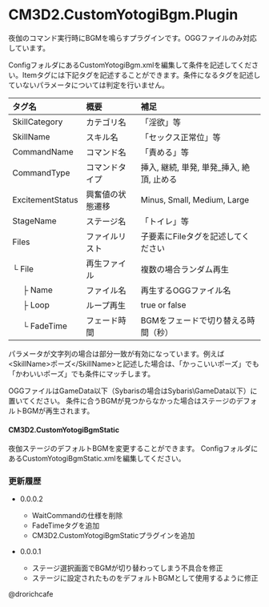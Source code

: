 
# CM3D2.CustomYotogiBgm.Plugin

夜伽のコマンド実行時にBGMを鳴らすプラグインです。OGGファイルのみ対応しています。

ConfigフォルダにあるCustomYotogiBgm.xmlを編集して条件を記述してください。Itemタグには下記タグを記述することができます。条件になるタグを記述していないパラメータについては判定を行いません。

| タグ名           | 概要             | 補足                                                        |
|:-----------------|:-----------------|:------------------------------------------------------------|
| SkillCategory    | カテゴリ名       | 「淫欲」等                                                  |
| SkillName        | スキル名         | 「セックス正常位」等                                        |
| CommandName      | コマンド名       | 「責める」等　　　　　                                      |
| CommandType      | コマンドタイプ   | 挿入, 継続, 単発, 単発_挿入, 絶頂, 止める                   |
| ExcitementStatus | 興奮値の状態遷移 | Minus, Small, Medium, Large                                 |
| StageName        | ステージ名       | 「トイレ」等                                                |
| Files            | ファイルリスト   | 子要素にFileタグを記述してください                          |
| └ File          | 再生ファイル     | 複数の場合ランダム再生                                      |
| 　 ├ Name       | ファイル名       | 再生するOGGファイル名                                       |
| 　 ├ Loop       | ループ再生       | true or false                                               |
| 　 └ FadeTime   | フェード時間     | BGMをフェードで切り替える時間（秒）                         |

パラメータが文字列の場合は部分一致が有効になっています。例えば&lt;SkillName&gt;ポーズ&lt;/SkillName&gt;と記述した場合は、「かっこいいポーズ」でも「かわいいポーズ」でも条件にマッチします。

OGGファイルはGameData以下（Sybarisの場合はSybaris\GameData以下）に置いてください。
条件に合うBGMが見つからなかった場合はステージのデフォルトBGMが再生されます。

#### CM3D2.CustomYotogiBgmStatic

夜伽ステージのデフォルトBGMを変更することができます。
ConfigフォルダにあるCustomYotogiBgmStatic.xmlを編集してください。

### 更新履歴

* 0.0.0.2
  * WaitCommandの仕様を削除
  * FadeTimeタグを追加
  * CM3D2.CustomYotogiBgmStaticプラグインを追加

* 0.0.0.1
  * ステージ選択画面でBGMが切り替わってしまう不具合を修正
  * ステージに設定されたものをデフォルトBGMとして使用するように修正

@drorichcafe
